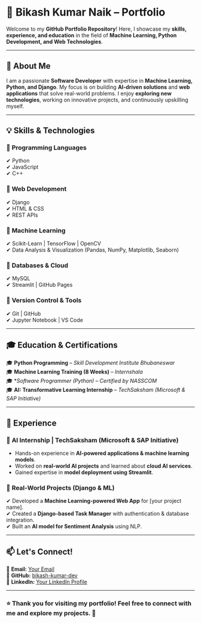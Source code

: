 # 🚀 Bikash Kumar Naik – Portfolio  

Welcome to my **GitHub Portfolio Repository**! Here, I showcase my **skills, experience, and education** in the field of **Machine Learning, Python Development, and Web Technologies**.  

---

## 📌 About Me  
I am a passionate **Software Developer** with expertise in **Machine Learning, Python, and Django**. My focus is on building **AI-driven solutions** and **web applications** that solve real-world problems. I enjoy **exploring new technologies**, working on innovative projects, and continuously upskilling myself.  

---

## 💡 Skills & Technologies  

### 🔹 **Programming Languages**  
✔ Python  
✔ JavaScript  
✔ C++  

### 🔹 **Web Development**  
✔ Django  
✔ HTML & CSS  
✔ REST APIs  

### 🔹 **Machine Learning**  
✔ Scikit-Learn | TensorFlow | OpenCV  
✔ Data Analysis & Visualization (Pandas, NumPy, Matplotlib, Seaborn)  

### 🔹 **Databases & Cloud**  
✔ MySQL  
✔ Streamlit | GitHub Pages 

### 🔹 **Version Control & Tools**  
✔ Git | GitHub  
✔ Jupyter Notebook | VS Code  

---

## 🎓 Education & Certifications  

🎓 **Python Programming** – *Skill Development Institute Bhubaneswar*  
🎓 **Machine Learning Training (8 Weeks)** – *Internshala*  
🎓 **Software Programmer (Python) – Certified by NASSCOM*  
🎓 **AI: Transformative Learning Internship** – *TechSaksham (Microsoft & SAP Initiative)*  

---

## 💼 Experience  

### 🔹 **AI Internship | TechSaksham (Microsoft & SAP Initiative)**  
- Hands-on experience in **AI-powered applications & machine learning models**.  
- Worked on **real-world AI projects** and learned about **cloud AI services**.  
- Gained expertise in **model deployment using Streamlit**.  

### 🔹 **Real-World Projects (Django & ML)**  
✔ Developed a **Machine Learning-powered Web App** for [your project name].  
✔ Created a **Django-based Task Manager** with authentication & database integration.  
✔ Built an **AI model for Sentiment Analysis** using NLP.  

---

## 📫 Let's Connect!  

📧 **Email:** [Your Email](bikashkumar01122003@gmail.com)  
🔗 **GitHub:** [bikash-kumar-dev](https://github.com/bikash-kumar-dev)  
🔗 **LinkedIn:** [Your LinkedIn Profile](https://www.linkedin.com/in/bikashkuamrnaik/)  

---

### ⭐ **Thank you for visiting my portfolio! Feel free to connect with me and explore my projects.** 🚀  

